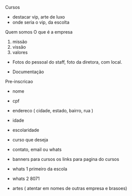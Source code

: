 Cursos
- destacar vip, arte de luxo
- onde seria o vip, da escolta

Quem somos
 O que é a empresa
 1. missão 
 2. vissão
 3. valores

- Fotos do pessoal do staff, foto da diretora, com local. 

- Documentação

Pre-inscricao

 - nome
 - cpf
 - endereco ( cidade, estado, bairro, rua )
 - idade
 - escolaridade
 - curso que deseja
 - contato, email ou whats

 - banners para cursos
 os links para pagina do cursos

 - whats 1 primeiro da escola
 - whats 2 8071

 - artes ( atentar em nomes de outras empresa e brasoes)